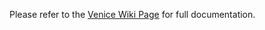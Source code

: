 Please refer to the [Venice Wiki Page](https://github.com/venicegeo/venice/wiki/Pz-Gateway) for full documentation. 


